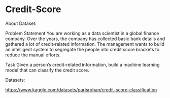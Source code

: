 # Credit-Score

About Dataset:

Problem Statement
You are working as a data scientist in a global finance company. Over the years, the company has collected basic bank details and gathered a lot of credit-related information. The management wants to build an intelligent system to segregate the people into credit score brackets to reduce the manual efforts.

Task
Given a person’s credit-related information, build a machine learning model that can classify the credit score.

Datasets:

https://www.kaggle.com/datasets/parisrohan/credit-score-classification
